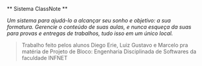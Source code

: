 ** Sistema ClassNote **

_Um sistema para ajudá-lo a alcançar seu sonho e objetivo: a sua formatura. Gerencie o conteúdo de suas aulas, e nunca esqueça da suas para provas e entregas de trabalhos, tudo isso em um único local._

> Trabalho feito pelos alunos Diego Erie, Luiz Gustavo e Marcelo pra matéria de Projeto de Bloco: Engenharia Disciplinada de Softwares da faculdade INFNET
